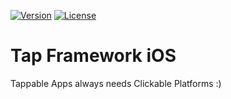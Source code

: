 [![Version](https://api.clickntap.com/3.0.0/Tap+Framework+iOS.svg)](https://cocoapods.org/pods/tap_framework_ios)
[![License](https://api.clickntap.com/MIT/License.svg)](https://cocoapods.org/pods/tap_framework_ios)

# Tap Framework iOS
Tappable Apps always needs Clickable Platforms :)
